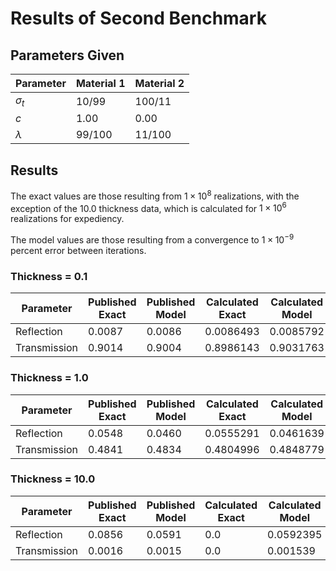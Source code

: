 # Results of Second Benchmark

## Parameters Given

Parameter | Material 1 | Material 2
--- | --- | ---
$\sigma_t$ | 10/99 | 100/11
$c$ | 1.00 | 0.00
$\lambda$ | 99/100 | 11/100

## Results

The exact values are those resulting from $1 \times 10^8$ realizations, with the exception of the 10.0 thickness data, which is calculated for $1 \times 10^6$ realizations for expediency.

The model values are those resulting from a convergence to $1 \times 10^{-9}$ percent error between iterations.

### Thickness = 0.1

Parameter | Published Exact | Published Model | Calculated Exact | Calculated Model
--- | --- | --- | --- | ---
Reflection | 0.0087 | 0.0086 | 0.0086493 | 0.0085792
Transmission | 0.9014 | 0.9004 | 0.8986143 | 0.9031763

### Thickness = 1.0

Parameter | Published Exact | Published Model | Calculated Exact | Calculated Model
--- | --- | --- | --- | ---
Reflection | 0.0548 | 0.0460 | 0.0555291 | 0.0461639
Transmission | 0.4841 | 0.4834 | 0.4804996 | 0.4848779

### Thickness = 10.0

Parameter | Published Exact | Published Model | Calculated Exact | Calculated Model
--- | --- | --- | --- | ---
Reflection | 0.0856 | 0.0591 | 0.0 | 0.0592395
Transmission | 0.0016 | 0.0015 | 0.0 | 0.001539
